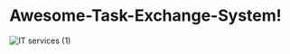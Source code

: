 # Awesome-Task-Exchange-System!

![IT services (1)](https://user-images.githubusercontent.com/28753726/191976311-4bdff303-8a7c-4ab9-8fc3-eb2efbd03598.jpeg)
